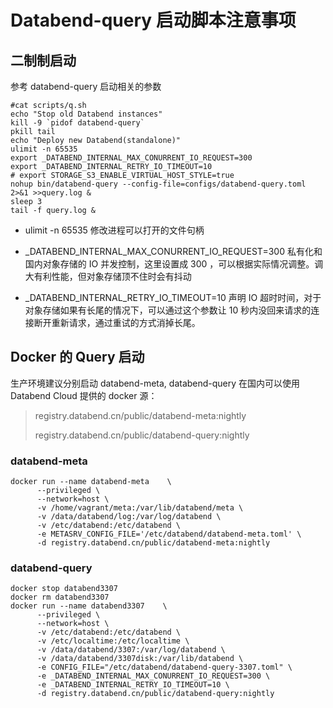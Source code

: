 # Databend-query 启动脚本注意事项



## 二制制启动

参考 databend-query 启动相关的参数

```
#cat scripts/q.sh 
echo "Stop old Databend instances"
kill -9 `pidof databend-query`
pkill tail
echo "Deploy new Databend(standalone)"
ulimit -n 65535
export _DATABEND_INTERNAL_MAX_CONURRENT_IO_REQUEST=300
export _DATABEND_INTERNAL_RETRY_IO_TIMEOUT=10
# export STORAGE_S3_ENABLE_VIRTUAL_HOST_STYLE=true
nohup bin/databend-query --config-file=configs/databend-query.toml 2>&1 >>query.log &
sleep 3
tail -f query.log &

```



- ulimit -n 65535 修改进程可以打开的文件句柄

- _DATABEND_INTERNAL_MAX_CONURRENT_IO_REQUEST=300  私有化和国内对象存储的 IO 并发控制，这里设置成 300 ，可以根据实际情况调整。调大有利性能，但对象存储顶不住时会有抖动

- _DATABEND_INTERNAL_RETRY_IO_TIMEOUT=10  声明 IO 超时时间，对于对象存储如果有长尾的情况下，可以通过这个参数让 10 秒内没回来请求的连接断开重新请求，通过重试的方式消掉长尾。

## Docker 的 Query 启动

生产环境建议分别启动 databend-meta, databend-query  在国内可以使用 Databend Cloud 提供的 docker 源：

> registry.databend.cn/public/databend-meta:nightly
> 
> registry.databend.cn/public/databend-query:nightly

### databend-meta

``` 
docker run --name databend-meta    \
      --privileged \
      --network=host \
      -v /home/vagrant/meta:/var/lib/databend/meta \
      -v /data/databend/log:/var/log/databend \
      -v /etc/databend:/etc/databend \
      -e METASRV_CONFIG_FILE='/etc/databend/databend-meta.toml' \
      -d registry.databend.cn/public/databend-meta:nightly
```

### databend-query

```
docker stop databend3307
docker rm databend3307
docker run --name databend3307    \
      --privileged \
      --network=host \
      -v /etc/databend:/etc/databend \
      -v /etc/localtime:/etc/localtime \
      -v /data/databend/3307:/var/log/databend \
      -v /data/databend/3307disk:/var/lib/databend \
      -e CONFIG_FILE="/etc/databend/databend-query-3307.toml" \
      -e _DATABEND_INTERNAL_MAX_CONURRENT_IO_REQUEST=300 \
      -e _DATABEND_INTERNAL_RETRY_IO_TIMEOUT=10 \
      -d registry.databend.cn/public/databend-query:nightly



```


